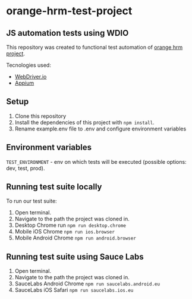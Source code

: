 # orange-hrm-test-project

## JS automation tests using WDIO

This repository was created to functional test automation of [orange hrm project](https://opensource-demo.orangehrmlive.com/).

Tecnologies used:

- [WebDriver.io](https://webdriver.io)
- [Appium](https://appium.io)

## Setup

1. Clone this repository
2. Install the dependencies of this project with `npm install`.
3. Rename example.env file to .env and configure environment variables

## Environment variables

`TEST_ENVIRONMENT` - env on which tests will be executed (possible options: dev, test, prod).

## Running test suite locally

To run our test suite:

1. Open terminal.
2. Navigate to the path the project was cloned in.
3. Desktop Chrome run `npm run desktop.chrome`
4. Mobile iOS Chrome `npm run ios.browser`
5. Mobile Android Chrome `npm run android.browser`

## Running test suite using Sauce Labs

1. Open terminal.
2. Navigate to the path the project was cloned in.
3. SauceLabs Android Chrome `npm run saucelabs.android.eu`
4. SauceLabs iOS Safari `npm run saucelabs.ios.eu`
